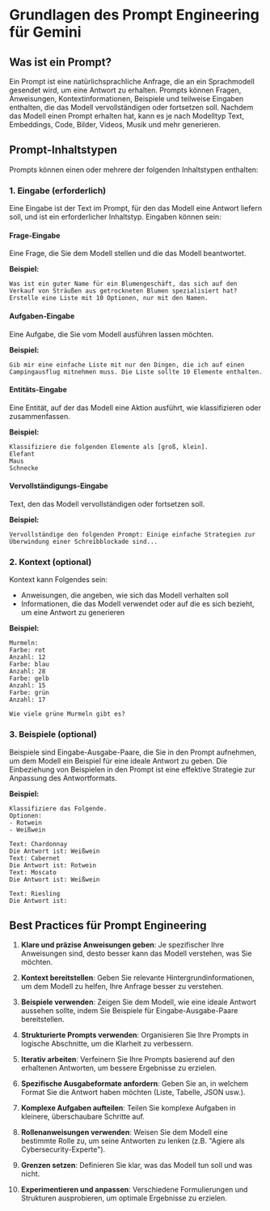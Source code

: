# Grundlagen des Prompt Engineering für Gemini

## Was ist ein Prompt?

Ein Prompt ist eine natürlichsprachliche Anfrage, die an ein Sprachmodell gesendet wird, um eine Antwort zu erhalten. Prompts können Fragen, Anweisungen, Kontextinformationen, Beispiele und teilweise Eingaben enthalten, die das Modell vervollständigen oder fortsetzen soll. Nachdem das Modell einen Prompt erhalten hat, kann es je nach Modelltyp Text, Embeddings, Code, Bilder, Videos, Musik und mehr generieren.

## Prompt-Inhaltstypen

Prompts können einen oder mehrere der folgenden Inhaltstypen enthalten:

### 1. Eingabe (erforderlich)

Eine Eingabe ist der Text im Prompt, für den das Modell eine Antwort liefern soll, und ist ein erforderlicher Inhaltstyp. Eingaben können sein:

#### Frage-Eingabe
Eine Frage, die Sie dem Modell stellen und die das Modell beantwortet.

**Beispiel:**
```
Was ist ein guter Name für ein Blumengeschäft, das sich auf den Verkauf von Sträußen aus getrockneten Blumen spezialisiert hat? Erstelle eine Liste mit 10 Optionen, nur mit den Namen.
```

#### Aufgaben-Eingabe
Eine Aufgabe, die Sie vom Modell ausführen lassen möchten.

**Beispiel:**
```
Gib mir eine einfache Liste mit nur den Dingen, die ich auf einen Campingausflug mitnehmen muss. Die Liste sollte 10 Elemente enthalten.
```

#### Entitäts-Eingabe
Eine Entität, auf der das Modell eine Aktion ausführt, wie klassifizieren oder zusammenfassen.

**Beispiel:**
```
Klassifiziere die folgenden Elemente als [groß, klein].
Elefant
Maus
Schnecke
```

#### Vervollständigungs-Eingabe
Text, den das Modell vervollständigen oder fortsetzen soll.

**Beispiel:**
```
Vervollständige den folgenden Prompt: Einige einfache Strategien zur Überwindung einer Schreibblockade sind...
```

### 2. Kontext (optional)

Kontext kann Folgendes sein:
- Anweisungen, die angeben, wie sich das Modell verhalten soll
- Informationen, die das Modell verwendet oder auf die es sich bezieht, um eine Antwort zu generieren

**Beispiel:**
```
Murmeln:
Farbe: rot
Anzahl: 12
Farbe: blau
Anzahl: 28
Farbe: gelb
Anzahl: 15
Farbe: grün
Anzahl: 17

Wie viele grüne Murmeln gibt es?
```

### 3. Beispiele (optional)

Beispiele sind Eingabe-Ausgabe-Paare, die Sie in den Prompt aufnehmen, um dem Modell ein Beispiel für eine ideale Antwort zu geben. Die Einbeziehung von Beispielen in den Prompt ist eine effektive Strategie zur Anpassung des Antwortformats.

**Beispiel:**
```
Klassifiziere das Folgende.
Optionen:
- Rotwein
- Weißwein

Text: Chardonnay
Die Antwort ist: Weißwein
Text: Cabernet
Die Antwort ist: Rotwein
Text: Moscato
Die Antwort ist: Weißwein

Text: Riesling
Die Antwort ist:
```

## Best Practices für Prompt Engineering

1. **Klare und präzise Anweisungen geben**: Je spezifischer Ihre Anweisungen sind, desto besser kann das Modell verstehen, was Sie möchten.

2. **Kontext bereitstellen**: Geben Sie relevante Hintergrundinformationen, um dem Modell zu helfen, Ihre Anfrage besser zu verstehen.

3. **Beispiele verwenden**: Zeigen Sie dem Modell, wie eine ideale Antwort aussehen sollte, indem Sie Beispiele für Eingabe-Ausgabe-Paare bereitstellen.

4. **Strukturierte Prompts verwenden**: Organisieren Sie Ihre Prompts in logische Abschnitte, um die Klarheit zu verbessern.

5. **Iterativ arbeiten**: Verfeinern Sie Ihre Prompts basierend auf den erhaltenen Antworten, um bessere Ergebnisse zu erzielen.

6. **Spezifische Ausgabeformate anfordern**: Geben Sie an, in welchem Format Sie die Antwort haben möchten (Liste, Tabelle, JSON usw.).

7. **Komplexe Aufgaben aufteilen**: Teilen Sie komplexe Aufgaben in kleinere, überschaubare Schritte auf.

8. **Rollenanweisungen verwenden**: Weisen Sie dem Modell eine bestimmte Rolle zu, um seine Antworten zu lenken (z.B. "Agiere als Cybersecurity-Experte").

9. **Grenzen setzen**: Definieren Sie klar, was das Modell tun soll und was nicht.

10. **Experimentieren und anpassen**: Verschiedene Formulierungen und Strukturen ausprobieren, um optimale Ergebnisse zu erzielen.
